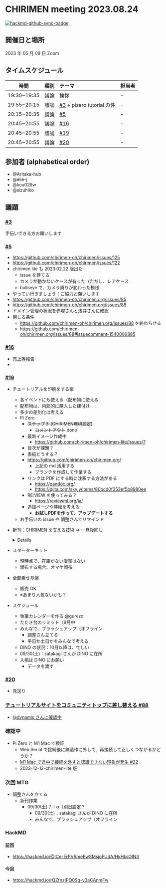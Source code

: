 # CHIRIMEN meeting 2023.08.24

[![hackmd-github-sync-badge](https://hackmd.io/-O2Gu3BbQhOz8nF-AOk4Ng/badge)](https://hackmd.io/-O2Gu3BbQhOz8nF-AOk4Ng)

## 開催日と場所

2023 年 05 月 09 日 Zoom

## タイムスケジュール

|    時間     | 種別 | テーマ                                                                       | 担当者 |
| :---------: | :--: | :--------------------------------------------------------------------------- | :----- |
| 19:30~19:35 | 議論 | 挨拶                                                                         | -      |
| 19:55~20:15 | 議論 | [#3](https://github.com/chirimen-oh/meeting/issues/3) + pizero tutorial の件 | -      |
| 20:15~20:35 | 議論 | [#5](https://github.com/chirimen-oh/meeting/issues/5)                        | -      |
| 20:45~20:55 | 議論 | [#16](https://github.com/chirimen-oh/meeting/issues/16)                      | -      |
| 20:45~20:55 | 議論 | [#19](https://github.com/chirimen-oh/meeting/issues/19)                      | -      |
| 20:45~20:55 | 議論 | [#20](https://github.com/chirimen-oh/meeting/issues/20)                      | -      |

## 参加者 (alphabetical order)

- @Aritaka-hub
- @elie-j
- @kou029w
- @sizuhiko

## 議題

### [#3](https://github.com/chirimen-oh/meeting/issues/3)

手伝いできる方お願いします

### [#5](https://github.com/chirimen-oh/meeting/issues/5)

- https://github.com/chirimen-oh/chirimen/issues/125
- https://github.com/chirimen-oh/chirimen/issues/122
- chirimen lite も 2023.02.22 版出た
  - issue を建てる
  - カメラが動かないケースが有った（ただし、レアケース
  - bullseye で、カメラ周りが変わった模様
- やってい行きましょう！ご協力お願いします
- https://github.com/chirimen-oh/chirimen.org/issues/85
- https://github.com/chirimen-oh/chirimen.org/issues/88
- ドメイン管理の状況を赤塚さんと浅井さんに確認
- 閉じる条件
  - https://github.com/chirimen-oh/chirimen.org/issues/88 を終わらせる
  - https://github.com/chirimen-oh/chirimen.org/issues/88#issuecomment-1540000885

### [#16](https://github.com/chirimen-oh/meeting/issues/16)

- [売上等報告](https://github.com/chirimen-oh/meeting/issues/16#issuecomment-1565487663)
- 

### [#19](https://github.com/chirimen-oh/meeting/issues/19)
- チュートリアルを印刷をする案
    - 各イベントにも使える（配布物に使える
    - 配布物は、内部的に購入した建付け
    - 多少の差別化は考える
    - Pi Zero 
        - ~~ステップ３ (CHIRIMEN環境設定)~~
            - ~~コメントアウト~~ done
        - 最新イメージ作成中
            - https://github.com/chirimen-oh/chirimen-lite/issues/7
        - 目次が課題？
        - 表紙どうする？
        - https://github.com/chirimen-oh/chirimen.org/
            - 上記の md 活用する
            - ブランチを作成して作業する
        - リンクは PDF にする時に注釈する方法がある
            - https://pandoc.org/
            - https://qiita.com/sky_y/items/80bcd0f353ef5b8980ee
        - RE:VIEW を使ってみる？
            - https://reviewml.org/ja/
        - 追加ページや挿絵を考える
            - **お試しPDFを作って、アップデートする**
    - お手伝いの issue や 調整さんでリマインド
- 新刊：CHIRIMEN を支える技術 => 一旦後回し
    <details>
    
        1. **はじめに**
           - CHIRIMEN の概要と本書の目的についての説明。

        2. **CHIRIMEN の基本**
           - CHIRIMEN のアーキテクチャとサポートするハードウェアの紹介。
           - Web ブラウザを使ったプログラミングの基本概念。

        3. **Web シリアル通信**
           - Web シリアル通信の概要と利点の説明。
           - Web シリアルの設定方法と使用例の提供。

        4. **Web GPIO**
           - GPIO（汎用入出力）の基本と概要についての説明。
           - Web GPIO を使用してデジタル入出力を制御する手法と実際のプロジェクト例の提供。

        5. **Web I2C**
           - I2C プロトコルの説明と用途の紹介。
           - Web I2C を使ってセンサーやデバイスを制御する方法の解説。

        6. **Rasbian と CHIRIMEN**
           - Rasbian（ラズビアン）オペレーティングシステムの概要と CHIRIMEN との統合方法についての説明。
           - Rasbian 上での開発環境のセットアップ手順と注意点の提供。

        7. **実践プロジェクト**
           - 複数のプロジェクトを通じて、Web シリアル、Web GPIO、Web I2C を活用した具体的なアプリケーションの構築手法を示す。
           - 各プロジェクトでのコード例、配線図、画像などを提供。

        8. **応用と展望**
           - CHIRIMEN の技術を基にしたさらなる応用例や可能性についての洞察を提供。
           - ユーザーが独自のアイデアを開発する際のヒントやアドバイスを提供。

        9. **リソースと参考文献**
           - 書籍内で言及された資料やウェブリンク、コミュニティの情報へのアクセス方法を提供。    

    </details>
- スターターキット
    - 現時点で、在庫がない販売はない
    - 頒布する場合、オマケ頒布
- 全部乗せ基盤
    - 販売 OK
    - ※あまり人気ないかも？
- スケジュール
    - 執筆カレンダーを作る @gurezo
    - たたき台のリミット（9月中
    - みんなで、ブラッシュアップ（オフライン
        - 調整さん立てる
        - 平日か土日かをみんなで考える
    - DINO の状況：10月以降は、忙しい
    - 09/30(土)：satakagi さんが DINO に在所
    - 入稿は DINO にお願い
        - データを渡す

### [#20](https://github.com/chirimen-oh/meeting/issues/20)
- 見送り

### [チュートリアルサイトをコミュニティトップに差し替える #88](https://github.com/chirimen-oh/chirimen.org/issues/88)
- [@dynamis さんに確認中](https://github.com/chirimen-oh/chirimen.org/issues/88#issuecomment-1691532522)


### 確認中
- Pi Zero と M1 Mac で検証
    - Web Serial で接続後に無造作に外して、再接続して正しくつながるかどうか？
    - [M1 Mac で途中で接続を外すと認識できない現象が発生 #22 ](https://github.com/chirimen-oh/PiZeroWebSerialConsole/issues/22)
    - 2022-12-12-chirimen-lite 版

### 次回 MTG

- 調整さんを立てる
    - 新刊作業
        - 09/30(土)？＋α（別日設定？
            - 09/30(土)：satakagi さんが DINO に在所
            - みんなで、ブラッシュアップ（オフライン

### HackMD

#### 前回

- https://hackmd.io/@ICe-ErPVRmeEwSMsjoFUdA/HkHksOIN3

#### 今回

- https://hackmd.io/rQZfnzIPQ0Sg-v3aCAnmFw

